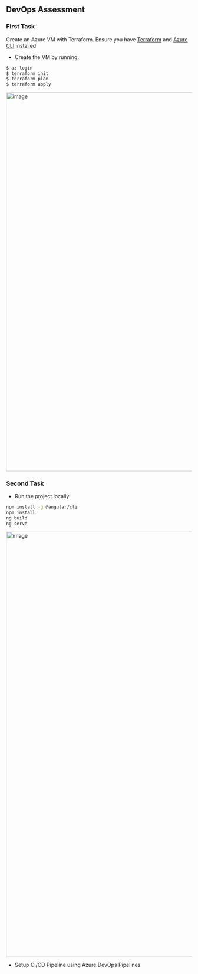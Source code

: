 ## DevOps Assessment
### First Task
Create an Azure VM with Terraform. Ensure you have [Terraform](https://learn.hashicorp.com/tutorials/terraform/install-cli) and [Azure CLI](https://learn.microsoft.com/en-us/cli/azure/install-azure-cli) installed

- Create the VM by running:
```bash
$ az login
$ terraform init
$ terraform plan
$ terraform apply
```

<img width="1027" alt="image" src="https://user-images.githubusercontent.com/49791498/194077730-48b43aeb-6712-43d4-90a9-3aabace00473.png">


### Second Task
- Run the project locally
```bash
npm install -g @angular/cli
npm install 
ng build
ng serve 
```

<img width="1151" alt="image" src="https://user-images.githubusercontent.com/49791498/194074211-ea792967-9488-47ae-897f-457001ea56f5.png">


- Setup CI/CD Pipeline using Azure DevOps Pipelines
